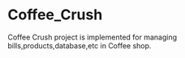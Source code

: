 # Coffee_Crush
Coffee Crush project is implemented for managing bills,products,database,etc in Coffee shop.
